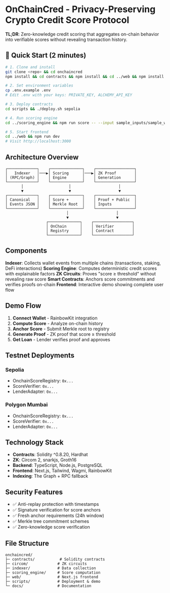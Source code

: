 # OnChainCred - Privacy-Preserving Crypto Credit Score Protocol

**TL;DR**: Zero-knowledge credit scoring that aggregates on-chain behavior into verifiable scores without revealing transaction history.

## 🚀 Quick Start (2 minutes)

```bash
# 1. Clone and install
git clone <repo> && cd onchaincred
npm install && cd contracts && npm install && cd ../web && npm install

# 2. Set environment variables
cp .env.example .env
# Edit .env with your keys: PRIVATE_KEY, ALCHEMY_API_KEY

# 3. Deploy contracts
cd scripts && ./deploy.sh sepolia

# 4. Run scoring engine
cd ../scoring_engine && npm run score -- --input sample_inputs/sample_wallet.json

# 5. Start frontend
cd ../web && npm run dev
# Visit http://localhost:3000
```

## Architecture Overview

```
┌─────────────┐    ┌──────────────┐    ┌─────────────────┐
│   Indexer   │───▶│ Scoring      │───▶│ ZK Proof        │
│ (RPC/Graph) │    │ Engine       │    │ Generation      │
└─────────────┘    └──────────────┘    └─────────────────┘
       │                    │                     │
       ▼                    ▼                     ▼
┌─────────────┐    ┌──────────────┐    ┌─────────────────┐
│ Canonical   │    │ Score +      │    │ Proof + Public  │
│ Events JSON │    │ Merkle Root  │    │ Inputs          │
└─────────────┘    └──────────────┘    └─────────────────┘
                           │                     │
                           ▼                     ▼
                  ┌──────────────┐    ┌─────────────────┐
                  │ OnChain      │    │ Verifier        │
                  │ Registry     │    │ Contract        │
                  └──────────────┘    └─────────────────┘
```

## Components

**Indexer**: Collects wallet events from multiple chains (transactions, staking, DeFi interactions)
**Scoring Engine**: Computes deterministic credit scores with explainable factors
**ZK Circuits**: Proves "score ≥ threshold" without revealing raw score
**Smart Contracts**: Anchors score commitments and verifies proofs on-chain
**Frontend**: Interactive demo showing complete user flow

## Demo Flow

1. **Connect Wallet** - RainbowKit integration
2. **Compute Score** - Analyze on-chain history 
3. **Anchor Score** - Submit Merkle root to registry
4. **Generate Proof** - ZK proof that score ≥ threshold
5. **Get Loan** - Lender verifies proof and approves

## Testnet Deployments

### Sepolia
- OnchainScoreRegistry: `0x...` 
- ScoreVerifier: `0x...`
- LenderAdapter: `0x...`

### Polygon Mumbai  
- OnchainScoreRegistry: `0x...`
- ScoreVerifier: `0x...`  
- LenderAdapter: `0x...`

## Technology Stack

- **Contracts**: Solidity ^0.8.20, Hardhat
- **ZK**: Circom 2, snarkjs, Groth16
- **Backend**: TypeScript, Node.js, PostgreSQL
- **Frontend**: Next.js, Tailwind, Wagmi, RainbowKit
- **Indexing**: The Graph + RPC fallback

## Security Features

- ✅ Anti-replay protection with timestamps
- ✅ Signature verification for score anchors  
- ✅ Fresh anchor requirements (24h window)
- ✅ Merkle tree commitment schemes
- ✅ Zero-knowledge score verification

## File Structure

```
onchaincred/
├─ contracts/           # Solidity contracts
├─ circom/             # ZK circuits  
├─ indexer/            # Data collection
├─ scoring_engine/     # Score computation
├─ web/                # Next.js frontend
├─ scripts/            # Deployment & demo
└─ docs/               # Documentation
```

